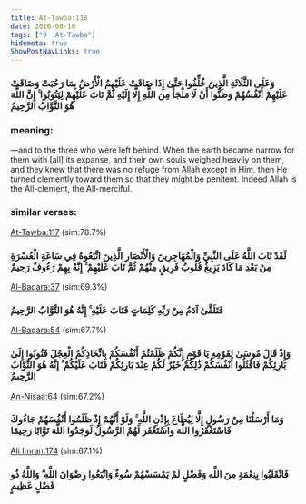 ```yaml
---
title: At-Tawba:118
date: 2016-08-16
tags: ["9 .At-Tawba"]
hidemeta: true 
ShowPostNavLinks: true 
---
```

### وَعَلَى الثَّلَاثَةِ الَّذِينَ خُلِّفُوا حَتَّىٰ إِذَا ضَاقَتْ عَلَيْهِمُ الْأَرْضُ بِمَا رَحُبَتْ وَضَاقَتْ عَلَيْهِمْ أَنْفُسُهُمْ وَظَنُّوا أَنْ لَا مَلْجَأَ مِنَ اللَّهِ إِلَّا إِلَيْهِ ثُمَّ تَابَ عَلَيْهِمْ لِيَتُوبُوا ۚ إِنَّ اللَّهَ هُوَ التَّوَّابُ الرَّحِيمُ
### meaning: 
—and to the three who were left behind. When the earth became narrow for them with [all] its expanse, and their own souls weighed heavily on them, and they knew that there was no refuge from Allah except in Him, then He turned clemently toward them so that they might be penitent. Indeed Allah is the All-clement, the All-merciful.
### similar verses: 

[At-Tawba:117](/9/117) (sim:78.7%)

### لَقَدْ تَابَ اللَّهُ عَلَى النَّبِيِّ وَالْمُهَاجِرِينَ وَالْأَنْصَارِ الَّذِينَ اتَّبَعُوهُ فِي سَاعَةِ الْعُسْرَةِ مِنْ بَعْدِ مَا كَادَ يَزِيغُ قُلُوبُ فَرِيقٍ مِنْهُمْ ثُمَّ تَابَ عَلَيْهِمْ ۚ إِنَّهُ بِهِمْ رَءُوفٌ رَحِيمٌ

[Al-Baqara:37](/2/37) (sim:69.3%)

### فَتَلَقَّىٰ آدَمُ مِنْ رَبِّهِ كَلِمَاتٍ فَتَابَ عَلَيْهِ ۚ إِنَّهُ هُوَ التَّوَّابُ الرَّحِيمُ

[Al-Baqara:54](/2/54) (sim:67.7%)

### وَإِذْ قَالَ مُوسَىٰ لِقَوْمِهِ يَا قَوْمِ إِنَّكُمْ ظَلَمْتُمْ أَنْفُسَكُمْ بِاتِّخَاذِكُمُ الْعِجْلَ فَتُوبُوا إِلَىٰ بَارِئِكُمْ فَاقْتُلُوا أَنْفُسَكُمْ ذَٰلِكُمْ خَيْرٌ لَكُمْ عِنْدَ بَارِئِكُمْ فَتَابَ عَلَيْكُمْ ۚ إِنَّهُ هُوَ التَّوَّابُ الرَّحِيمُ

[An-Nisaa:64](/4/64) (sim:67.2%)

### وَمَا أَرْسَلْنَا مِنْ رَسُولٍ إِلَّا لِيُطَاعَ بِإِذْنِ اللَّهِ ۚ وَلَوْ أَنَّهُمْ إِذْ ظَلَمُوا أَنْفُسَهُمْ جَاءُوكَ فَاسْتَغْفَرُوا اللَّهَ وَاسْتَغْفَرَ لَهُمُ الرَّسُولُ لَوَجَدُوا اللَّهَ تَوَّابًا رَحِيمًا

[Ali Imran:174](/3/174) (sim:67.1%)

### فَانْقَلَبُوا بِنِعْمَةٍ مِنَ اللَّهِ وَفَضْلٍ لَمْ يَمْسَسْهُمْ سُوءٌ وَاتَّبَعُوا رِضْوَانَ اللَّهِ ۗ وَاللَّهُ ذُو فَضْلٍ عَظِيمٍ
